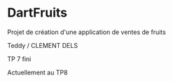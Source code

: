 # DartFruits
Projet de création d'une application de ventes de fruits

Teddy / CLEMENT DELS 

TP 7 fini 

Actuellement au TP8
